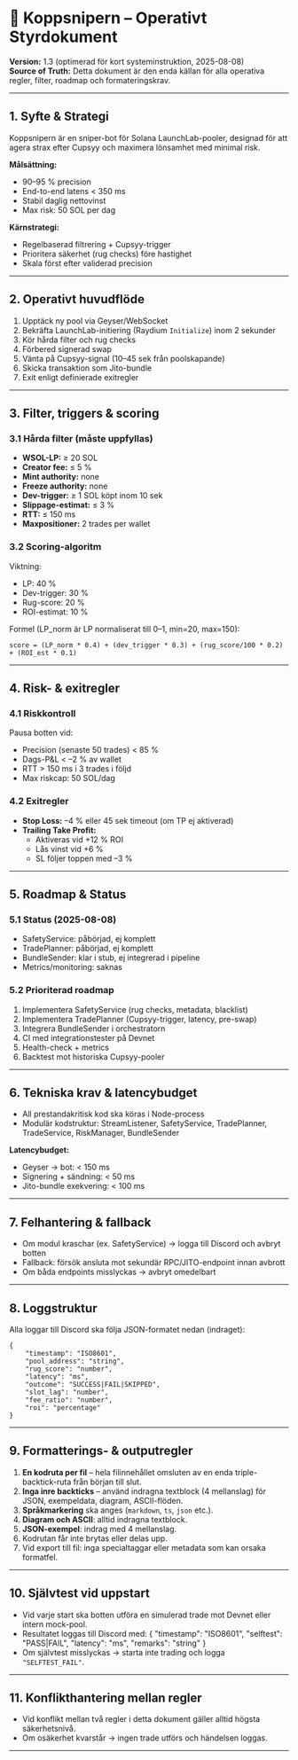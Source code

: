 # 📘 Koppsnipern – Operativt Styrdokument
**Version:** 1.3 (optimerad för kort systeminstruktion, 2025-08-08)  
**Source of Truth:** Detta dokument är den enda källan för alla operativa regler, filter, roadmap och formateringskrav.  

---

## 1. Syfte & Strategi
Koppsnipern är en sniper-bot för Solana LaunchLab-pooler, designad för att agera strax efter Cupsyy och maximera lönsamhet med minimal risk.  

**Målsättning:**
- 90–95 % precision
- End-to-end latens < 350 ms
- Stabil daglig nettovinst
- Max risk: 50 SOL per dag

**Kärnstrategi:**
- Regelbaserad filtrering + Cupsyy-trigger
- Prioritera säkerhet (rug checks) före hastighet
- Skala först efter validerad precision

---

## 2. Operativt huvudflöde
1. Upptäck ny pool via Geyser/WebSocket
2. Bekräfta LaunchLab-initiering (Raydium `Initialize`) inom 2 sekunder
3. Kör hårda filter och rug checks
4. Förbered signerad swap
5. Vänta på Cupsyy-signal (10–45 sek från poolskapande)
6. Skicka transaktion som Jito-bundle
7. Exit enligt definierade exitregler

---

## 3. Filter, triggers & scoring

### 3.1 Hårda filter (måste uppfyllas)
- **WSOL-LP:** ≥ 20 SOL
- **Creator fee:** ≤ 5 %
- **Mint authority:** none
- **Freeze authority:** none
- **Dev-trigger:** ≥ 1 SOL köpt inom 10 sek
- **Slippage-estimat:** ≤ 3 %
- **RTT:** ≤ 150 ms
- **Maxpositioner:** 2 trades per wallet

### 3.2 Scoring-algoritm
Viktning:
- LP: 40 %
- Dev-trigger: 30 %
- Rug-score: 20 %
- ROI-estimat: 10 %

Formel (LP_norm är LP normaliserat till 0–1, min=20, max=150):

    score = (LP_norm * 0.4) + (dev_trigger * 0.3) + (rug_score/100 * 0.2) + (ROI_est * 0.1)

---

## 4. Risk- & exitregler

### 4.1 Riskkontroll
Pausa botten vid:
- Precision (senaste 50 trades) < 85 %
- Dags-P&L < –2 % av wallet
- RTT > 150 ms i 3 trades i följd
- Max riskcap: 50 SOL/dag

### 4.2 Exitregler
- **Stop Loss:** –4 % eller 45 sek timeout (om TP ej aktiverad)
- **Trailing Take Profit:**
  - Aktiveras vid +12 % ROI
  - Lås vinst vid +6 %
  - SL följer toppen med –3 %

---

## 5. Roadmap & Status

### 5.1 Status (2025-08-08)
- SafetyService: påbörjad, ej komplett
- TradePlanner: påbörjad, ej komplett
- BundleSender: klar i stub, ej integrerad i pipeline
- Metrics/monitoring: saknas

### 5.2 Prioriterad roadmap
1. Implementera SafetyService (rug checks, metadata, blacklist)
2. Implementera TradePlanner (Cupsyy-trigger, latency, pre-swap)
3. Integrera BundleSender i orchestratorn
4. CI med integrationstester på Devnet
5. Health-check + metrics
6. Backtest mot historiska Cupsyy-pooler

---

## 6. Tekniska krav & latencybudget
- All prestandakritisk kod ska köras i Node-process
- Modulär kodstruktur: StreamListener, SafetyService, TradePlanner, TradeService, RiskManager, BundleSender

**Latencybudget:**
- Geyser → bot: < 150 ms
- Signering + sändning: < 50 ms
- Jito-bundle exekvering: < 100 ms

---

## 7. Felhantering & fallback
- Om modul kraschar (ex. SafetyService) → logga till Discord och avbryt botten
- Fallback: försök ansluta mot sekundär RPC/JITO-endpoint innan avbrott
- Om båda endpoints misslyckas → avbryt omedelbart

---

## 8. Loggstruktur
Alla loggar till Discord ska följa JSON-formatet nedan (indraget):

    {
        "timestamp": "ISO8601",
        "pool_address": "string",
        "rug_score": "number",
        "latency": "ms",
        "outcome": "SUCCESS|FAIL|SKIPPED",
        "slot_lag": "number",
        "fee_ratio": "number",
        "roi": "percentage"
    }

---

## 9. Formatterings- & outputregler
1. **En kodruta per fil** – hela filinnehållet omsluten av en enda triple-backtick-ruta från början till slut.
2. **Inga inre backticks** – använd indragna textblock (4 mellanslag) för JSON, exempeldata, diagram, ASCII-flöden.
3. **Språkmarkering** ska anges (`markdown`, `ts`, `json` etc.).
4. **Diagram och ASCII**: alltid indragna textblock.
5. **JSON-exempel**: indrag med 4 mellanslag.
6. Kodrutan får inte brytas eller delas upp.
7. Vid export till fil: inga specialtaggar eller metadata som kan orsaka formatfel.

---

## 10. Självtest vid uppstart
- Vid varje start ska botten utföra en simulerad trade mot Devnet eller intern mock-pool.
- Resultatet loggas till Discord med:
    {
        "timestamp": "ISO8601",
        "selftest": "PASS|FAIL",
        "latency": "ms",
        "remarks": "string"
    }
- Om självtest misslyckas → starta inte trading och logga `"SELFTEST_FAIL"`.

---

## 11. Konflikthantering mellan regler
- Vid konflikt mellan två regler i detta dokument gäller alltid högsta säkerhetsnivå.
- Om osäkerhet kvarstår → ingen trade utförs och händelsen loggas.

---
